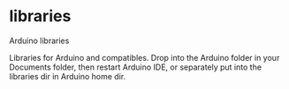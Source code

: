 libraries
=========

Arduino libraries

Libraries for Arduino and compatibles.
Drop into the Arduino folder in your Documents folder, then restart Arduino IDE, 
or separately put into the libraries dir in Arduino home dir.
